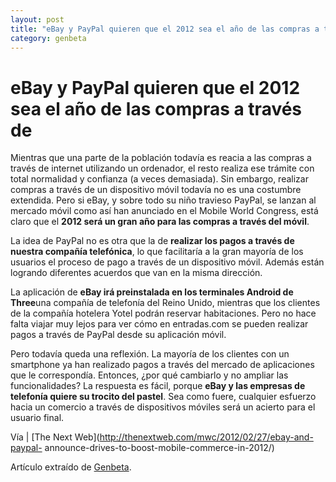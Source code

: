 ```yaml
---
layout: post
title: "eBay y PayPal quieren que el 2012 sea el año de las compras a través de"
category: genbeta
---
```


# eBay y PayPal quieren que el 2012 sea el año de las compras a través de


Mientras que una parte de la población todavía es reacia a las compras a
través de internet utilizando un ordenador, el resto realiza ese trámite con
total normalidad y confianza (a veces demasiada). Sin embargo, realizar
compras a través de un dispositivo móvil todavía no es una costumbre
extendida. Pero si eBay, y sobre todo su niño travieso PayPal, se lanzan al
mercado móvil como así han anunciado en el Mobile World Congress, está claro
que el **2012 será un gran año para las compras a través del móvil**.

La idea de PayPal no es otra que la de **realizar los pagos a través de
nuestra compañía telefónica**, lo que facilitaría a la gran mayoría de los
usuarios el proceso de pago a través de un dispositivo móvil. Además están
logrando diferentes acuerdos que van en la misma dirección.  
  
La aplicación de **eBay irá preinstalada en los terminales Android de
Three**una compañía de telefonía del Reino Unido, mientras que los clientes de
la compañía hotelera Yotel podrán reservar habitaciones. Pero no hace falta
viajar muy lejos para ver cómo en entradas.com se pueden realizar pagos a
través de PayPal desde su aplicación móvil.

Pero todavía queda una reflexión. La mayoría de los clientes con un smartphone
ya han realizado pagos a través del mercado de aplicaciones que le
correspondía. Entonces, ¿por qué cambiarlo y no ampliar las funcionalidades?
La respuesta es fácil, porque **eBay y las empresas de telefonía quiere su
trocito del pastel**. Sea como fuere, cualquier esfuerzo hacia un comercio a
través de dispositivos móviles será un acierto para el usuario final.

Vía | [The Next Web](http://thenextweb.com/mwc/2012/02/27/ebay-and-paypal-
announce-drives-to-boost-mobile-commerce-in-2012/)

Artículo extraído de [Genbeta](http://www.genbeta.com).